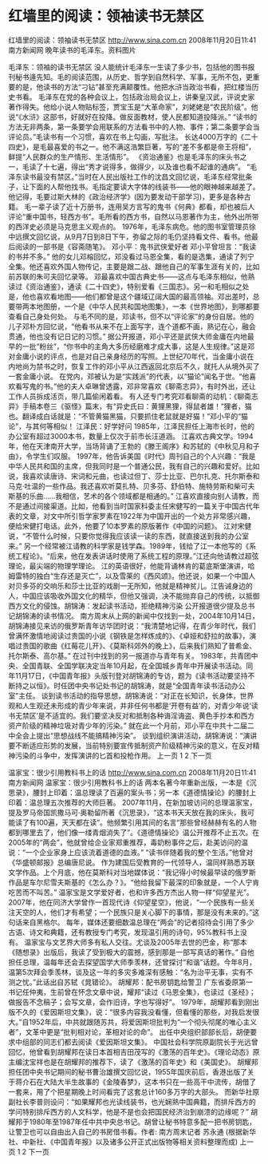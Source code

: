 # 红墙里的阅读：领袖读书无禁区

红墙里的阅读：领袖读书无禁区
http://www.sina.com.cn  2008年11月20日11:41   南方新闻网
晚年读书的毛泽东。资料图片

毛泽东：领袖的读书无禁区
没人能统计毛泽东一生读了多少书，包括他的图书报刊秘书逄先知。毛的阅读范围，从历史、哲学到自然科学、军事，无所不包，更重要的是，他读书的方法“刁钻”甚至充满颠覆性。他把水浒当政治书看，把红楼当历史书看。
毛泽东在党的各种会议上，包括政治局会议上，讲秦皇汉武，评说史家著作得失。他给小说人物贴标签，贾宝玉是“大革命家”，刘姥姥是“农民阶级”。他说“《水浒》这部书，好就好在投降。做反面教材，使人民都知道投降派。”
“读书的方法无非两条，第一条要学会用联系的方法看书中的人物、事件；第二条要学会当评论员。”毛读书有一个习惯，喜欢在书上勾画，写批注。
长达4000万字的《二十四史》，是毛最喜爱的书之一。他不满这浩繁巨著，写的“差不多都是帝王将相”，鲜提“人民群众的生产情形、生活情形”。
《资治通鉴》也是毛泽东的床头书之一，毛读了十七遍，得出“秀才说得多，做得少，以及谁也看不起谁的通病”。
“毛泽东读书最没有禁区。”当时在人民出版社工作的沈昌文回忆说，毛泽东经常批条子，让下面的人帮他找书。毛指定要读大字体的线装书——他的眼神越来越差了。他记得，毛要过斯大林的《政治经济学》(因为要发动干部学习)，更多是各种古籍。
毛一辈子读了近十万册书，连用吴方言写的鬼书《何典》都看，却也被后人评论“重中国书，轻西方书”。毛所看的西方书，自然以马恩著作为主，他外出所带的西洋史必须是马克思主义观点的。
1976年，毛泽东病危。他的图书室管理员徐中远撰文回忆说，从9月7日到8日下午，弥留之际的毛仍坚持看文件、看书。他最后阅读的一部书是《容斋随笔》。
邓小平：鬼书武侠爱好者
邓小平曾坦言：“我读的书并不多。”
他的女儿邓榕回忆，邓没看过马恩全集，看的是选集，通读了列宁全集。他还喜欢外国人物传记，主要是跟二战、跟他自己的军事生涯有关的，比如前苏联的朱可夫回忆录等。
邓最喜欢中国古典史书——这点与毛泽东相似，他熟读过《资治通鉴》，通读《二十四史》，特别爱看《三国志》。另一和毛相似之处是，他也喜欢看地图——他们都曾是这个疆域辽阔大国的最高领袖。邓出差时，总要带两本地图册，一个是《中华人民共和国地图集》，一本《世界地图》，到哪都要查看自己身处何处。
与毛不同的是，邓读书，但不以“评论家”的身份自居。他的儿子邓朴方回忆说，“他看书从来不在上面写字，连个道都不画，熟记在心，融会贯通，他也没有记日记的习惯。”
据公开报道，邓小平还是武侠大师金庸在内地最早的一批“粉丝”，“你书中的主角大多历经磨难才成大事，这是人生规律。”这是邓对金庸小说的评点，也是对自己亲身经历的写照。上世纪70年代，当金庸小说在内地尚为禁书之时，恢复工作的邓小平从江西返回北京后不久，就托人从境外买了一套金庸小说。
在党内，邓被认为是“实践派”的代表，以“猫论”闻名于世。“他喜欢看写鬼的书。”他的夫人卓琳曾透露，邓非常喜欢《聊斋志异》，有时外出，还让工作人员拆成活页，带几篇偷闲着看。
有人还专门考究邓看聊斋的动机：《聊斋志异》手稿本卷三《驱怪》篇末，有“异史氏曰：黄狸黑狸，得鼠者雄！”狸者，猫也。翻译成白话就是：“不管黄猫黑猫，只要抓住老鼠就是好猫！”邓小平的“猫论”，与其何等相似！
江泽民：好学好问
1985年，江泽民担任上海市长时，他的办公室有超过3000本书，数量上仅次于前市长汪道涵。
江喜欢古典文学。1994年，他在天津南开大学，当场背诵了王勃的《滕王阁序》和苏轼的《中秋见月和子由》，令学生们叹服。
1997年，他告诉美国《时代》周刊自己的个人兴趣：“我是中华人民共和国的主席，但我同时是一个普通公民，我有自己的兴趣和爱好。比如说，我喜欢读唐诗、宋词和元曲，也读过但丁、莎士比亚、巴尔扎克、托尔斯泰和马克·吐温的一些作品。我还喜欢听莫扎特、贝多芬、舒伯特、施特劳斯和柴可夫斯基的乐曲……我相信，艺术的各个领域都是相通的。”
江喜欢直接向别人请教，而不是通过间接渠道。比如，他看到当时国家科委主任宋健写的一篇关于中国古代年表的文章，对文中所引哲学家罗素在1922年为中国开出的一个处方非常感兴趣，便给宋健打电话。此外，他要了10本罗素的原版著作《中国的问题》。
江对宋健说，“不管什么时候，只要你觉得我应该读一读的东西，就直接送到我的办公室来。”
另一个经常被江请教的科学家是钱学森。1989年，钱给了江一本他写的《系统工程论》。“后来，他在发表讲话时使用了系统工程的原理。”江还向他请教过超弦理论，最尖端的物理学理论。
江的英语很好，他能背诵林肯的葛底斯堡演讲，哈姆雷特的独白“生存还是灭亡”，以及雪莱的《西风颂》。他还说，如果一个中国人对贝多芬的交响乐和莎士比亚的戏剧一无所知，他就是精神贫儿。江告诫身边的人，中国应该吸收外国文化的精华，但他又强调，决不能抛弃自己的传统，以抵御西方文化的侵蚀。胡锦涛：发起读书活动，拒绝精神污染
公开报道很少提及总书记胡锦涛的读书情况。
南方周末从上网的新闻中仅找到一处，2004年10月14日，胡锦涛接见来访的俄罗斯青年访华团时说：“我清楚地记得，在青少年时代，我们曾满怀激情地阅读过贵国的小说《钢铁是怎样炼成的》、《卓娅和舒拉的故事》，演唱过贵国的歌曲《红莓花儿开》、《莫斯科郊外的晚上》，后来我们熟知了普希金、托尔斯泰、高尔基。”
在过刊中找到的另一报道亦与青年有关。
1983年，共青团中央、全国青联、全国学联决定当年10月起，在全国城乡青年中开展读书活动。同年11月17日，《中国青年报》头版刊登对胡锦涛的专访，题为《读书活动要坚持不断持之以恒》。时任团中央书记处书记的胡锦涛，就是“全国青年读书活动办公室”主任。
谈到读书活动的指导思想，胡锦涛说：“对正在长知识，长身体，世界观和人生观还未形成的青少年来说，并非任何书都是‘开卷有益’的，对青少年说‘读书无禁区’是不适宜的。我们要坚决反对和抵制各种诲淫诲盗、黄色手抄本和西方资产阶级的精神垃圾对青少年的污染。”
就在此一个月前，邓小平在中共十二届二中全会上提出“思想战线不能搞精神污染”。
谈到组织演讲活动，胡锦涛说：“演讲要不断适应形势的发展，当前特别要宣传抵制资产阶级精神污染的意义，在反对精神污染的斗争中，发挥演讲的匕首和投枪作用。
上一页
1
2
下一页

温家宝：很少引用教科书上的话
http://www.sina.com.cn  2008年11月20日11:41   南方新闻网
温家宝：很少引用教科书上的话
两本名著今年重新出版，一本是《沉思录》，腰封上印着：温总理读了百遍的案头书；另一本《道德情操论》的腰封上印着：温总理五次推荐的大师巨著。
2007年11月，在新加坡访问的总理温家宝，提及罗马帝国凯撒马可·奥勒留所著《沉思录》，“这本书天天放在我的床头，我可能读了有100遍，天天都在读”。他频繁引用其间的名言“那些曾经赫赫有名的人物都到哪里去了，他们像一缕青烟消失了”。《道德情操论》温公开推荐不止五次。在2005年的“两会”，他就曾给企业家郑重推荐，毒奶粉事件之后，赴美访问的温说：“一个企业家身上应该流着道德的血液。”
“读书伴随着我的整个生活。”他曾对《华盛顿邮报》总编唐尼说。
作为建国后受教育的一代领导人，温同样熟悉苏联文学作品。上个月底，他在莫斯科对当地媒体说：“我记得小时候最早读的俄罗斯作品是车尔尼雪夫斯基的《怎么办？》。“他给我留下最深的印象就是，一个人宁肯吃苦而不叫苦。”
温家宝是文学爱好者，也和许多西方杰出人物一样“仰望星光”。2007年，他在同济大学曾作一首现代诗《仰望星空》，他说，“一个民族有一些关注天空的人，他们才有希望；一个民族只是关心脚下的事情，那是没有未来的。”这句话来自黑格尔。
每年，媒体还要细数温总理在“两会”的记者招待会引用了多少古语、诗文和典籍，还有教授专门考究，发现温引用的诗句，95%教科书上没有。
温家宝与文艺界大师多有私人交往。尤谈及2005年去世的巴金，称“那本《随想录》出版后，我读了受到极大的震撼，感到那是一部写真话的著作。”
自他担任总理，温每年还会去探望国学大师季羡林，还曾探讨“和谐”话题。今年8月，温第5次拜会季羡林，谈及这一年的多灾多难深有感触：“名为治平无事，实有不测之忧。”此话出自苏轼《晁错论》。
胡耀邦：配书房钥匙给警卫
广东省委原第一书记任仲夷，生前曾在怀念文章中说，耀邦“读过《马恩全集》，也读过《圣经》；做报告不念稿子；会写文章，会作旧诗，字也写得好”。
1979年，胡耀邦看到刚出版不久的《爱因斯坦文集》，说：“很多内容我没看懂，但看懂的那些，对我启发很大。”自1952年后，中共就跟随苏共，将爱因斯坦批判为“一个彻头彻尾的唯心主义者”，文革中更是“批判相对论，革相对论的命”。
出任中央组织部部长后，胡便要求中组部的同志们都去阅读《爱因斯坦文集》。
中国社会科学院原副院长于光远曾回忆，他曾看到胡耀邦在读日本首相吉田茂写的《激荡的百年史》。《理论动态》原主编沈宝祥也是在胡耀邦的推荐下，读了《激荡的百年史》和《美国史》。
胡耀邦担任团中央书记期间的秘书曹治雄撰文回忆说，1955年国庆前后，香港出版了关于蒋介石在大陆大半生故事的《金陵春梦》，这本书只在一些高干中流传，胡借了一套来，用了个把星期晚上时间看完了这套总计160多万字的大部头。
而新华社原副社长李普则设问：“如果耀邦也光读线装书，也光娴熟中国典籍，而排斥西方的学问特别排斥西方的人文科学，他是不是也会把国民经济治到崩溃的边缘呢？”
胡耀邦于1980年至1987年任中共中央总书记。胡曾让秘书特意多配一把书房钥匙，让警卫也可以自由出入自己的书房借书看。作者: 南方周末记者 苏永通
(根据新华社、中新社、《中国青年报》以及诸多公开正式出版物等相关资料整理而成)
上一页
1
2
下一页

